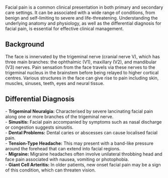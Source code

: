 Facial pain is a common clinical presentation in both primary and secondary care settings. It can be associated with a wide range of conditions, from benign and self\-limiting to severe and life\-threatening. Understanding the underlying anatomy and physiology, as well as the differential diagnosis for facial pain, is essential for effective clinical management.  
  
  
Background
----------

  
The face is innervated by the trigeminal nerve (cranial nerve V), which has three main branches: the ophthalmic (V1\), maxillary (V2\), and mandibular (V3\) nerves. Pain sensation from the face travels via these nerves to the trigeminal nucleus in the brainstem before being relayed to higher cortical centres. Various structures in the face can give rise to pain including skin, muscles, sinuses, teeth, eyes and neural tissue.  
  
  
Differential Diagnosis
----------------------

 \- **Trigeminal Neuralgia:** Characterised by severe lancinating facial pain along one or more branches of the trigeminal nerve.  
 \- **Sinusitis:** Facial pain accompanied by symptoms such as nasal discharge or congestion suggests sinusitis.  
 \- **Dental Problems:** Dental caries or abscesses can cause localised facial pain.  
 \- **Tension\-Type Headache:** This may present with a band\-like pressure around the forehead that can extend into facial regions.  
 \- **Migraine:** Migraine headaches often involve unilateral throbbing head and face pain associated with nausea, vomiting or photophobia.  
 \- **Giant Cell Arteritis:** In older patients, new onset facial pain may be a sign of this condition, which can threaten vision.